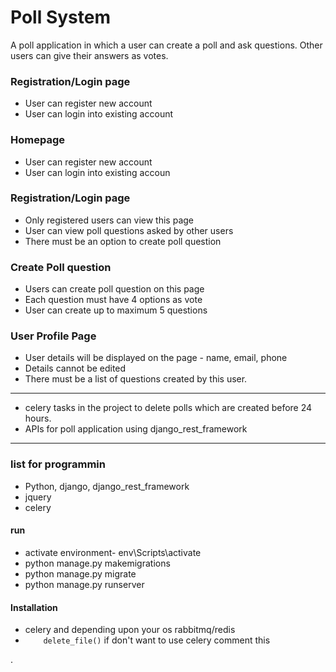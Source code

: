 # Poll System

A poll application in which a user can create a poll and ask questions. Other users can give their answers as votes.
### Registration/Login page

-  User can register new account
-  User can login into existing account

### Homepage

-  User can register new account
-  User can login into existing accoun

### Registration/Login page

- Only registered users can view this page
- User can view poll questions asked by other users
- There must be an option to create poll question


### Create Poll question
- Users can create poll question on this page
- Each question must have 4 options as vote
- User can create up to maximum 5 questions

### User Profile Page
- User details will be displayed on the page - name, email, phone
- Details cannot be edited
- There must be a list of questions created by this user.
------------

+ celery tasks in the project to delete polls which are created before 24 hours.
+ APIs for poll application using django_rest_framework
------------

### list  for programmin
- Python, django, django_rest_framework 
- jquery
- celery

#### run
- activate environment- env\Scripts\activate
- python manage.py makemigrations
- python manage.py migrate
- python manage.py runserver

#### Installation

- celery and depending upon your os rabbitmq/redis
- `     delete_file() ` if don't want to use celery comment this

.


```

